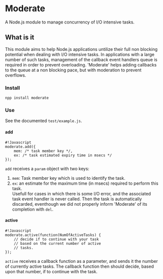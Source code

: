 # Moderate

A Node.js module to manage concurrency of I/O intensive tasks.

## What is it

This module aims to help Node.js applications untilize their full non blocking
potential when dealing with I/O intensive tasks. 
In applications with a large number of such tasks, management of the callback
event handlers queue is required in order to prevent overloading.
'Moderate' helps adding callbacks to the queue at a non blocking pace, but with
moderation to prevent overflows.

### Install

`npp install moderate`

### Use

See the documented `test/example.js`.

#### add

    #!Javascript
    moderate.add({
        mem: /* task member key */,
        ex: /* task estimated expiry time in msecs */
    });

`add` receives a `param` object with two keys:

1. `mem`: Task member key which is used to identify the task.
2. `ex`: an estimate for the maximum time (in msecs) required to perform
   this task.  
   Usefull for cases in which there is some I/O error, and the associated
   task event handler is never called. Then the task is automatically
   discarded, eventhough we did not properly inform 'Moderate' of its
   completion with `del`.

#### active

    #!Javascript
    moderate.active(function(NumOfActiveTasks) {
        // decide if to continue with your task
        // based on the current number of active
        // tasks.
    });

`active` receives a callback function as a parameter, and sends it
the number of currently active tasks. The callback function then should
decide, based upon that number, if to continue with the task.


